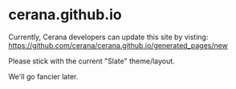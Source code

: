 # cerana.github.io

Currently, Cerana developers can update this site by visting:
https://github.com/cerana/cerana.github.io/generated_pages/new

Please stick with the current "Slate" theme/layout.

We'll go fancier later.

